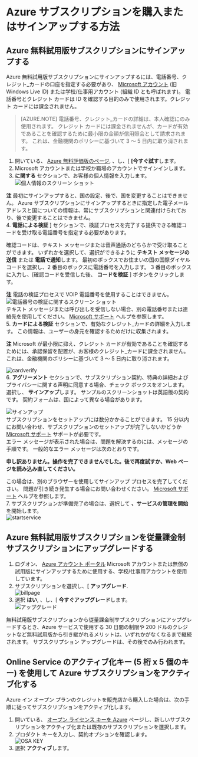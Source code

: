<properties
    pageTitle="Azure サブスクリプションを購入またはサインアップする | Microsoft Azure"
    description="Azure サブスクリプションを購入またはサインアップする方法について説明します。"
    services="billing"
    documentationCenter=""
    authors="genlin"
    manager="jarrettr"
    editor="meerak"
    tags="billing"
    />

<tags
    ms.service="billing"
    ms.workload="na"
    ms.tgt_pltfrm="na"
    ms.devlang="na"
    ms.topic="article"
    ms.date="11/18/2015"
    ms.author="genli"/>

# Azure サブスクリプションを購入またはサインアップする方法

## Azure 無料試用版サブスクリプションにサインアップする
Azure 無料試用版サブスクリプションにサインアップするには、電話番号、クレジット_カードの口座を指定する必要があり、 [Microsoft アカウント](https://www.microsoft.com/en-us/account/faq.aspx) (旧 Windows Live ID) または学校/仕事用アカウント (組織 ID とも呼ばれます)。 電話番号とクレジット カードは ID を確認する目的のみで使用されます。クレジット カードには課金されません。

>[AZURE.NOTE] 電話番号、クレジット_カードの詳細は、本人確認にのみ使用されます。 クレジット カードには課金されませんが、カードが有効であることを確認するために最小限の金額が信用照会として請求されます。 これは、金融機関のポリシーに基づいて 3 ～ 5 日内に取り消されます。

1. 開いている、 [Azure 無料評価版のページ](https://azure.microsoft.com/pricing/free-trial/), 、し、[ **[今すぐ試す**します。
2. Microsoft アカウントまたは学校か職場のアカウントでサインインします。
3.  **に関する** セクションで、お客様の個人情報を入力します。  
![個人情報のスクリーン ショット](./media/billing-buy-sign-up-azure-subscription/AboutYou.png)

 **注** 最初にサインアップすると、国の設定、後で、国を変更することはできません。 Azure サブスクリプションにサインアップするときに指定した電子メール アドレスと国についての情報は、常にサブスクリプションと関連付けられており、後で変更することはできません。</br>
4.  **電話による検証** ] セクションで、検証プロセスを完了する提供できる確認コードを受け取る電話番号を指定する必要があります。

 確認コードは、テキスト メッセージまたは音声通話のどちらかで受け取ることができます。 いずれかを選択して、選択ができるように **テキスト メッセージの送信** または **電話で通知**します。 最初のボックスでお住まいの国の国際ダイヤル コードを選択し、2 番目のボックスに電話番号を入力します。 3 番目のボックスに入力し、[確認コードを受信した後、 **コードを検証** ] ボタンをクリックします。

 **注** 電話の検証プロセスで VOIP 電話番号を使用することはできません。</br>
 ![電話番号の検証に関するスクリーン ショット](./media/billing-buy-sign-up-azure-subscription/PhoneVerify.png)</br>テキスト メッセージまたは呼び出しを受信しない場合、別の電話番号または連絡先を使用してください。 [Microsoft サポート](https://ms.portal.azure.com/#blade/Microsoft_Azure_Support/HelpAndSupportBlade) ヘルプを参照します。 </br>
5.  **カードによる検証** セクションで、有効なクレジット_カードの詳細を入力します。 この情報は、ユーザーの身元を確認するためだけに収集されます。

 **注** Microsoft が最小限に抑え、クレジット カードが有効であることを確認するためには、承認保留を配置が、お客様のクレジット_カードに課金されません。 これは、金融機関のポリシーに基づいて 3 ～ 5 日内に取り消されます。

 ![cardverify](./media/billing-buy-sign-up-azure-subscription/VardVerify.png)</br>
6.  **アグリーメント** セクションで、サブスクリプション契約、特典の詳細およびプライバシーに関する声明に同意する場合、チェック ボックスをオンします。 選択し、 **サインアップ**します。
サンプルのスクリーンショットは英語版の契約です。 契約フォームは、国によって異なる場合があります。

 ![サインアップ](./media/billing-buy-sign-up-azure-subscription/Signup.png)</br>
 サブスクリプションをセットアップには数分かかることができます。 15 分以内にお問い合わせ、サブスクリプションのセットアップが完了しないかどうか [Microsoft サポート](https://ms.portal.azure.com/#blade/Microsoft_Azure_Support/HelpAndSupportBlade) サポートが必要です。 </br>
 エラー メッセージが表示された場合は、問題を解決するのには、メッセージの手順です。 一般的なエラー メッセージは次のとおりです。

 **申し訳ありません。操作を完了できませんでした。後で再度試すか、Web ページを読み込み直してください。** </br>

 この場合は、別のブラウザーを使用してサインアップ プロセスを完了してください。 問題が引き続き発生する場合にお問い合わせください。 [Microsoft サポート](https://ms.portal.azure.com/#blade/Microsoft_Azure_Support/HelpAndSupportBlade) ヘルプを参照します。</br>
7. サブスクリプションが準備完了の場合は、選択して **、サービスの管理を開始** を開始します。</br>
 ![startservice](./media/billing-buy-sign-up-azure-subscription/startservice.png)

## Azure 無料試用版サブスクリプションを従量課金制サブスクリプションにアップグレードする

1. ログオン、 [Azure アカウント ポータル](https://account.windowsazure.com/subscriptions) Microsoft アカウントまたは無償の試用版にサインアップするために使用する、学校/仕事用アカウントを使用しています。
2. サブスクリプションを選択し、[ **アップグレード**.</br>![billpage](./media/billing-buy-sign-up-azure-subscription/billpage.png)
3. 選択 **はい**, 、し、[ **今すぐアップグレード**します。 </br>![アップグレード](./media/billing-buy-sign-up-azure-subscription/Upgrade.png)

無料試用版サブスクリプションから従量課金制サブスクリプションにアップグレードするとき、Azure サービスで使用する 30 日間の制限や 200 ドルのクレジットなど無料試用版から引き継がれるメリットは、いずれかがなくなるまで継続されます。 サブスクリプション アップグレードは、その後でのみ行われます。

## Online Service のアクティブ化キー (5 桁 x 5 個のキー) を使用して Azure サブスクリプションをアクティブ化する

Azure イン オープン プランのクレジットを販売店から購入した場合は、次の手順に従ってサブスクリプションをアクティブ化します。

1. 開いている、 [オープン ライセンス キーを Azure](http://azure.microsoft.com/offers/ms-azr-0111p/) ページし、新しいサブスクリプションをアクティブ化または既存のサブスクリプションを選択します。
2. プロダクト キーを入力し、契約オプションを確認します。</br>![OSA KEY](./media/billing-buy-sign-up-azure-subscription/OSAkey.png)
3. 選択 **アクティブ**します。


